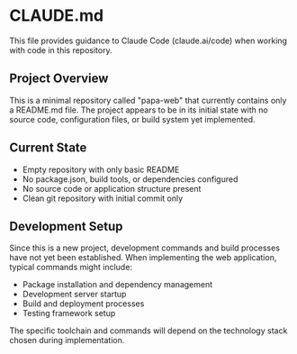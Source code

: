 # CLAUDE.md

This file provides guidance to Claude Code (claude.ai/code) when working with code in this repository.

## Project Overview

This is a minimal repository called "papa-web" that currently contains only a README.md file. The project appears to be in its initial state with no source code, configuration files, or build system yet implemented.

## Current State

- Empty repository with only basic README
- No package.json, build tools, or dependencies configured
- No source code or application structure present
- Clean git repository with initial commit only

## Development Setup

Since this is a new project, development commands and build processes have not yet been established. When implementing the web application, typical commands might include:

- Package installation and dependency management
- Development server startup
- Build and deployment processes
- Testing framework setup

The specific toolchain and commands will depend on the technology stack chosen during implementation.